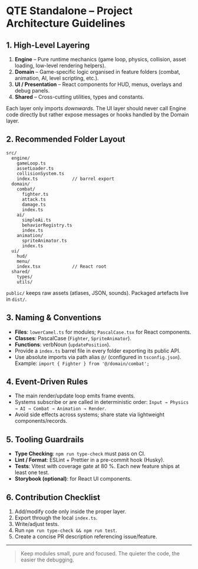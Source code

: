 # QTE Standalone – Project Architecture Guidelines

## 1. High-Level Layering

1. **Engine** – Pure runtime mechanics (game loop, physics, collision, asset loading, low-level rendering helpers).
2. **Domain** – Game-specific logic organised in feature folders (combat, animation, AI, level scripting, etc.).
3. **UI / Presentation** – React components for HUD, menus, overlays and debug panels.
4. **Shared** – Cross-cutting utilities, types and constants.

Each layer only imports _downwards_. The UI layer should never call Engine code directly but rather expose messages or hooks handled by the Domain layer.

## 2. Recommended Folder Layout

```
src/
  engine/
    gameLoop.ts
    assetLoader.ts
    collisionSystem.ts
    index.ts             // barrel export
  domain/
    combat/
      fighter.ts
      attack.ts
      damage.ts
      index.ts
    ai/
      simpleAi.ts
      behaviorRegistry.ts
      index.ts
    animation/
      spriteAnimator.ts
      index.ts
  ui/
    hud/
    menu/
    index.tsx            // React root
  shared/
    types/
    utils/
```

`public/` keeps raw assets (atlases, JSON, sounds). Packaged artefacts live in `dist/`.

## 3. Naming & Conventions

* **Files**: `lowerCamel.ts` for modules; `PascalCase.tsx` for React components.
* **Classes**: PascalCase (`Fighter`, `SpriteAnimator`).
* **Functions**: verbNoun (`updatePosition`).
* Provide a `index.ts` barrel file in every folder exporting its public API.
* Use absolute imports via path alias `@/` (configured in `tsconfig.json`).
  Example: `import { Fighter } from '@/domain/combat';`

## 4. Event-Driven Rules

* The main render/update loop emits frame events.
* Systems subscribe or are called in deterministic order: `Input → Physics → AI → Combat → Animation → Render`.
* Avoid side effects across systems; share state via lightweight components/records.

## 5. Tooling Guardrails

* **Type Checking**: `npm run type-check` must pass on CI.
* **Lint / Format**: ESLint + Prettier in a pre-commit hook (Husky).
* **Tests**: Vitest with coverage gate at 80 %. Each new feature ships at least one test.
* **Storybook (optional)**: for React UI components.

## 6. Contribution Checklist

1. Add/modify code only inside the proper layer.
2. Export through the local `index.ts`.
3. Write/adjust tests.
4. Run `npm run type-check && npm run test`.
5. Create a concise PR description referencing issue/feature.

---

> Keep modules small, pure and focused. The quieter the code, the easier the debugging.

